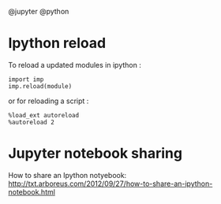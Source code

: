 @jupyter
@python

# Ipython reload

To reload a updated modules in ipython :

    import imp
    imp.reload(module)

or for reloading a script :

    %load_ext autoreload
    %autoreload 2

# Jupyter notebook sharing

How to share an Ipython notyebook: http://txt.arboreus.com/2012/09/27/how-to-share-an-ipython-notebook.html 
